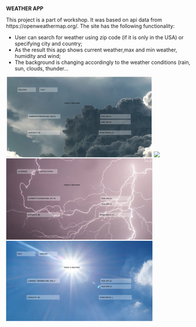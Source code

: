 <strong>WEATHER APP</strong>
<p> This project is a part of workshop. It was based on api data from https://openweathermap.org/.
  The site has the following functionality:
  <ul>
    <li>User can search for weather using zip code (if it is only in the USA) or specifying city and country; </li>
    <li>As the result this app shows current weather,max and min weather, humidity and wind; </li>
    <li>The background is changing accordingly to the weather conditions (rain, sun, clouds, thunder...</li>
  </ul>
</p>
<img src="https://github.com/mary-tkachenko/weather_app/blob/04030053807aca40a0261b37fd09567cfb8c2e12/screens/Screenshot%202018-07-17%2009.52.19(10).png?raw=true." width="400"/>

<img src="https://github.com/mary-tkachenko/weather_app/blob/04030053807aca40a0261b37fd09567cfb8c2e12/screens/Screenshot%202018-07-17%2009.52.19(4).png?raw=true." width="400"/>

<img src="https://github.com/mary-tkachenko/weather_app/blob/04030053807aca40a0261b37fd09567cfb8c2e12/screens/Screenshot%202018-07-17%2009.52.19(7).png?raw=true." width="400"/>

<img src="https://github.com/mary-tkachenko/weather_app/blob/04030053807aca40a0261b37fd09567cfb8c2e12/screens/Screenshot%202018-07-17%2009.52.19.png?raw=true." width="400"/>

